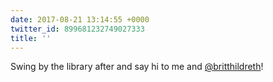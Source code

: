 ```yaml
---
date: 2017-08-21 13:14:55 +0000
twitter_id: 899681232749027333
title: ''
---
```


<!-- Tweet at https://twitter.com/statuses/899656064148414464 is either deleted or protected. -->

Swing by the library after and say hi to me and [@britthildreth](https://twitter.com/britthildreth)!
